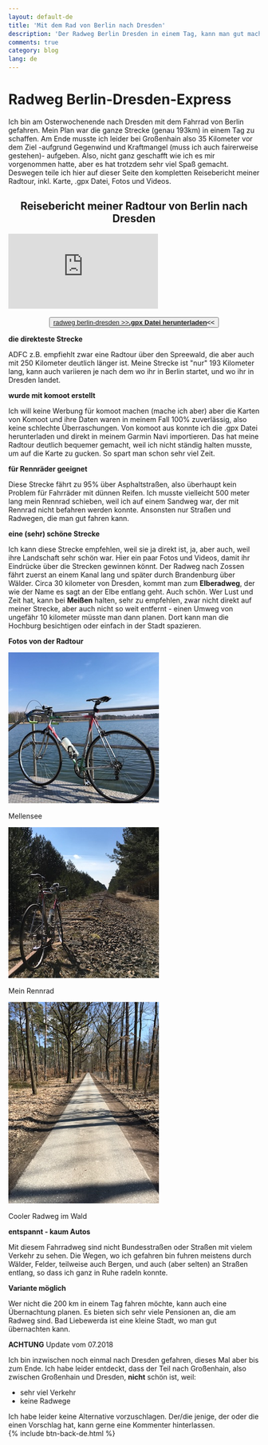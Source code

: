 ```yaml
---
layout: default-de
title: 'Mit dem Rad von Berlin nach Dresden'
description: 'Der Radweg Berlin Dresden in einem Tag, kann man gut machen. Dafür gibt es meine direkte Strecke! Mit einem Rennrad, einem Navi und ein bisschen Glück mit dem Wind schafft ihr die knapp 200 Kilometer in einem Tag. Order nicht, egal, Hauptsache es macht Spaß.' 
comments: true
category: blog
lang: de
---
```



<div class="" id="berlindresden">
      <div class="row">
      <div class="col-md-12">
        <h1 >Radweg Berlin-Dresden-Express</h1>  
          </div>
        </div>
      </div>

  <div class="container blog">
  <p>Ich bin am Osterwochenende nach Dresden mit dem Fahrrad von Berlin gefahren. Mein Plan war die ganze Strecke (genau 193km) in einem Tag zu schaffen. Am Ende musste ich leider bei Großenhain also 35 Kilometer vor dem Ziel -aufgrund Gegenwind und Kraftmangel (muss ich auch fairerweise gestehen)- aufgeben. Also, nicht ganz geschafft wie ich es mir vorgenommen hatte, aber es hat trotzdem sehr viel Spaß gemacht. Deswegen teile ich hier auf dieser Seite den kompletten Reisebericht meiner Radtour, inkl. Karte, .gpx Datei, Fotos und Videos.</p>

  <div id="spacer">
  </div>


<h2 align="center">Reisebericht meiner Radtour von Berlin nach Dresden</h2>
  <div id="spacer">
  </div>
  
  <div class="row">
    <div class="resp-container col-12">
      <iframe class="resp-iframe" src="https://www.komoot.de/tour/28231261/embed" frameborder="0" allow="accelerometer; autoplay; encrypted-media; gyroscope; picture-in-picture" allowfullscreen></iframe>
    </div>
   </div>
  
  <div id="spacer">
  </div>

  <p align="center"><button><a href="/carte/2018-03-25_28231261_berlin-to-dresden_export.gpx" download="">radweg berlin-dresden >><b>.gpx Datei herunterladen</b></a><<</button></p>


  <div id="spacer">
  </div>

   <div class="container blog">


  <p><strong>die direkteste Strecke</strong></p>
ADFC z.B. empfiehlt zwar eine Radtour über den Spreewald, die aber auch mit 250 Kilometer deutlich länger ist. Meine Strecke ist "nur" 193 Kilometer lang, kann auch variieren je nach dem wo ihr in Berlin startet, und wo ihr in Dresden landet.

<p><strong>wurde mit komoot erstellt</strong></p>
Ich will keine Werbung für komoot  machen  (mache ich aber) aber die Karten von Komoot und ihre Daten waren in meinem Fall 100% zuverlässig, also keine schlechte Überraschungen. Von komoot aus konnte ich die .gpx Datei herunterladen und direkt in meinem Garmin Navi importieren. Das hat meine Radtour deutlich bequemer gemacht, weil ich nicht ständig halten musste, um auf die Karte zu gucken. So spart man schon sehr viel Zeit.

<p><strong>für Rennräder geeignet</strong></p>
Diese Strecke fährt zu 95% über Asphaltstraßen, also überhaupt kein Problem für Fahrräder mit dünnen Reifen. Ich musste vielleicht 500 meter lang mein Rennrad schieben, weil ich auf einem Sandweg war, der mit Rennrad nicht befahren werden konnte. Ansonsten nur Straßen und Radwegen, die man gut fahren kann.

<p><strong>eine (sehr) schöne Strecke</strong></p>
Ich kann diese Strecke empfehlen, weil sie ja direkt ist, ja, aber auch, weil ihre Landschaft sehr schön war. Hier ein paar Fotos und Videos, damit ihr Eindrücke über die Strecken gewinnen könnt. Der Radweg nach Zossen fährt zuerst an einem Kanal lang und später durch Brandenburg über Wälder. Circa 30 kilometer von Dresden, kommt man zum <b>Elberadweg</b>, der wie der Name es sagt an der Elbe entlang geht. Auch schön. Wer Lust und Zeit hat, kann bei <b>Meißen</b> halten, sehr zu empfehlen, zwar nicht direkt auf meiner Strecke, aber auch nicht so weit entfernt - einen Umweg von ungefähr 10 kilometer müsste man dann planen. Dort kann man die Hochburg besichtigen oder einfach in der Stadt spazieren. 

<div spacer="spacer">
</div>

<div class="row">
<p><strong>Fotos von der Radtour</strong></p>
<div class="col-12">
<img src="/img/mellensee.JPG" width="">
<p>Mellensee</p>
</div>
<div class="col-12">
<img src="/img/wald1.JPG" width="">
<p>Mein Rennrad</p>
</div>
<div class="col-12">
<img src="/img/wald2.JPG" width="">
<p>Cooler Radweg im Wald</p>
</div>
</div>


<p><strong>entspannt - kaum Autos</strong></p>
Mit diesem Fahrradweg sind nicht Bundesstraßen oder Straßen mit vielem Verkehr zu sehen. Die Wegen, wo ich gefahren bin fuhren meistens durch Wälder, Felder, teilweise auch Bergen, und auch (aber selten) an Straßen entlang, so dass ich ganz in Ruhe radeln konnte.

<p><strong>Variante möglich</strong></p>
Wer nicht die 200 km in einem Tag fahren möchte, kann auch eine Übernachtung planen. Es bieten sich sehr viele Pensionen an, die am Radweg sind. Bad Liebewerda ist eine kleine Stadt, wo man gut übernachten kann.  

<p><strong>ACHTUNG</strong> Update vom 07.2018</p>
Ich bin inzwischen noch einmal nach Dresden gefahren, dieses Mal aber bis zum Ende. Ich habe leider entdeckt, dass der Teil nach Großenhain, also zwischen Großenhain und Dresden, <strong>nicht</strong> schön ist, weil:
<ul>
<li>sehr viel Verkehr</li>
<li>keine Radwege</li>
</ul>
Ich habe leider keine Alternative vorzuschlagen. Der/die jenige, der oder die einen Vorschlag hat, kann gerne eine Kommenter hinterlassen.

</div>
<div class="container">
{% include btn-back-de.html %}
</div>


